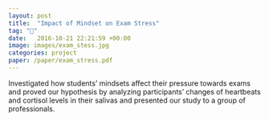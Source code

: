 ```yaml
---
layout: post
title:  "Impact of Mindset on Exam Stress"
tag: "🧠"
date:   2016-10-21 22:21:59 +00:00
image: images/exam_stess.jpg
categories: project
paper: /paper/exam_stress.pdf
---
```

Investigated how students’ mindsets affect their pressure towards exams and proved our hypothesis by analyzing participants’ changes of heartbeats and cortisol levels in their salivas and presented our study to a group of professionals.